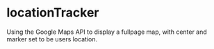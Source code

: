 # locationTracker
Using the Google Maps API to display a fullpage map, with center and marker set to be users location.

